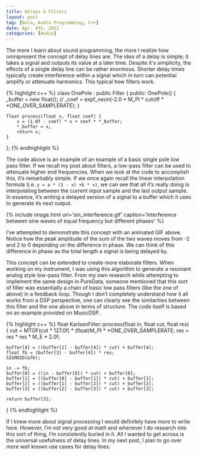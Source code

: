 ```yaml
---
title: Delays & Filters
layout: post
tag: [Bela, Audio Programming, C++]
date: Apr. 4th, 2022
categories: [Audio]
---
```


The more I learn about sound programming, the more I realize how omnipresent the concept of delay lines are. The idea of a delay is simple; it takes a signal and outputs its value at a later time. Despite it's simplicity, the effects of a single delay line can be rather enormous. Shorter delay times typically create interference within a signal which in turn can potential amplify or attenuate harmonics. This typical how filters work.

{% highlight c++ %}
class OnePole : public Filter {
	public:
	OnePole() {
		_buffer = new float{};
		// _coef = expf_neon(-2.0 * M_PI * cutoff * *ONE_OVER_SAMPLERATE);
	}

	float process(float x, float coef) {
		x = (1.0f - coef) * x + coef * *_buffer;
		*_buffer = x;
		return x;
	}
};
{% endhighlight %}

The code above is an example of an example of a basic single pole low pass filter. If we recall my post about filters, a low-pass filter can be used to attenuate higher end frequencies. When we look at the code to accomplish this, it’s remarkably simple. If we once again recall the linear interpolation formula (i.e. ``y = a * (1 - x) +b * x)``, we can see that all it’s really doing is interpolating between the current input sample and the last output sample. In essence, it’s writing a delayed version of a signal to a buffer which it uses to generate its next output.

{% include image.html url='sin_interference.gif' caption='Interference between sine waves of equal frequency but different phases' %}

I’ve attempted to demonstrate this concept with an animated GIF above. Notice how the peak amplitude of the sum of the two waves moves from -2 and 2 to 0 depending on the difference in phase. We can think of this difference in phase as the total length a signal is being delayed by.

This concept can be extended to create more elaborate filters. When working on my instrument, I was using this algorithm to generate a resonant analog style low-pass filter. From my own research while attempting to implement the same design in PureData, someone mentioned that this sort of filter was essentially a chain of basic low pass filters (like the one of above) in a feedback loop. Though I don’t completely understand how it all works from a DSP perspective, one can clearly see the similarities between this filter and the one above in terms of structure. The code itself is based on an example provided on MusicDSP.

{% highlight c++ %}
float KarlsenFilter::process(float in, float cut, float res)
{
	cut = MTOF(cut * 127.0f) * (float)M_PI * *ONE_OVER_SAMPLERATE;
	res = res * res * M_E * 2.0f;

	buffer[4] = ((buffer[1] - buffer[4]) * cut) + buffer[4];
	float fb = (buffer[3] - buffer[4]) * res;
	SIGMOID(&fb);

	in -= fb;
	buffer[0] = ((in - buffer[0]) * cut) + buffer[0];
	buffer[1] = ((buffer[0] - buffer[1]) * cut) + buffer[1];
	buffer[2] = ((buffer[1] - buffer[2]) * cut) + buffer[2];
	buffer[3] = ((buffer[2] - buffer[3]) * cut) + buffer[3];

	return buffer[3];
}
{% endhighlight %}

If I knew more about signal processing I would definitely have more to write here. However, I’m not very good at math and whenever I do research into this sort of thing, I’m consistently buried in it. All I wanted to get across is the universal usefulness of delay lines. In my next post, I plan to go over more well known use cases for delay lines.
